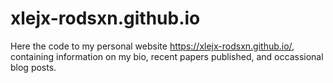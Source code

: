 # xlejx-rodsxn.github.io

Here the code to my personal website https://xlejx-rodsxn.github.io/, containing information on my bio, recent papers published, and occassional blog posts.
